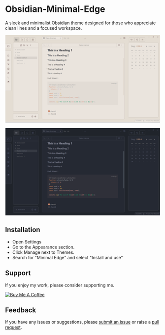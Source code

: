 # Obsidian-Minimal-Edge

A sleek and minimalist Obsidian theme designed for those who appreciate clean lines and a focused workspace.



![preview_img_1](./Image/image1.png)


![preview_img_2](./Image/image2.png)






## Installation 


- Open Settings 
- Go to the Appearance section.
- Click Manage next to Themes.
- Search for "Minimal Edge" and select "Install and use"

  
## Support 

If you enjoy my work, please consider supporting me.

<a href="https://buymeacoffee.com/el_haris" target="_blank">
<img src="https://cdn.buymeacoffee.com/buttons/v2/default-yellow.png" alt="Buy Me A Coffee" style="height: 60px !important;width: 217px !important;" >
</a>


## Feedback

If you have any issues or suggestions, please  [submit an issue](https://github.com/Elhary/Obsidian-Minimal-Edge/issues) or raise a  [pull request](https://github.com/Elhary/Obsidian-Minimal-Edge/pulls).


